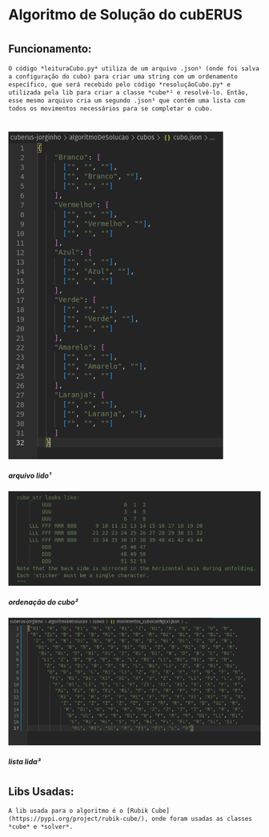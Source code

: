 # **Algoritmo de Solução do cubERUS**
#
## Funcionamento:
    O código *leituraCubo.py* utiliza de um arquivo .json¹ (onde foi salva a configuração do cubo) para criar uma string com um ordenamento específico, que será recebido pelo código *resoluçãoCubo.py* e utilizada pela lib para criar a classe *cube*² e resolvê-lo. Então, esse mesmo arquivo cria um segundo .json³ que contém uma lista com todos os movimentos necessários para se completar o cubo.
#
### <img src="assetsReadmeAlgoritmo/jsonCubo.png">
#### *arquivo lido¹*
### <img src="assetsReadmeAlgoritmo/classeCubo.png">
#### *ordenação do cubo²*
### <img src="assetsReadmeAlgoritmo/stringFinal.png">
#### *lista lida³*
#
## Libs Usadas:
    A lib usada para o algoritmo é o [Rubik Cube](https://pypi.org/project/rubik-cube/), onde foram usadas as classes *cube* e *solver*.